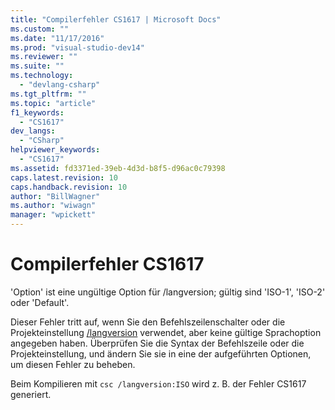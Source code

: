 ```yaml
---
title: "Compilerfehler CS1617 | Microsoft Docs"
ms.custom: ""
ms.date: "11/17/2016"
ms.prod: "visual-studio-dev14"
ms.reviewer: ""
ms.suite: ""
ms.technology: 
  - "devlang-csharp"
ms.tgt_pltfrm: ""
ms.topic: "article"
f1_keywords: 
  - "CS1617"
dev_langs: 
  - "CSharp"
helpviewer_keywords: 
  - "CS1617"
ms.assetid: fd3371ed-39eb-4d3d-b8f5-d96ac0c79398
caps.latest.revision: 10
caps.handback.revision: 10
author: "BillWagner"
ms.author: "wiwagn"
manager: "wpickett"
---
```

# Compilerfehler CS1617
'Option' ist eine ungültige Option für \/langversion; gültig sind 'ISO\-1', 'ISO\-2' oder 'Default'.  
  
 Dieser Fehler tritt auf, wenn Sie den Befehlszeilenschalter oder die Projekteinstellung [\/langversion](../../csharp/language-reference/compiler-options/langversion-compiler-option.md) verwendet, aber keine gültige Sprachoption angegeben haben. Überprüfen Sie die Syntax der Befehlszeile oder die Projekteinstellung, und ändern Sie sie in eine der aufgeführten Optionen, um diesen Fehler zu beheben.  
  
 Beim Kompilieren mit `csc /langversion:ISO` wird z. B. der Fehler CS1617 generiert.
